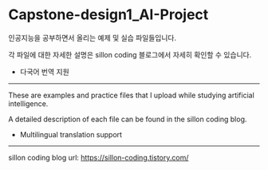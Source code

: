 # Capstone-design1_AI-Project


인공지능을 공부하면서 올리는 예제 및 실습 파일들입니다.

각 파일에 대한 자세한 설명은 sillon coding 블로그에서 자세히 확인할 수 있습니다.

* 다국어 번역 지원

-----------------------------------------------------------------------------
These are examples and practice files that I upload while studying artificial intelligence.

A detailed description of each file can be found in the sillon coding blog.

* Multilingual translation support

-----------------------------------------------------------------------------

sillon coding blog
url: https://sillon-coding.tistory.com/


